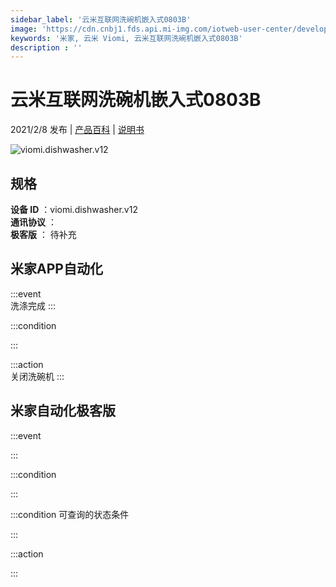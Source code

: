 ```yaml
---
sidebar_label: '云米互联网洗碗机嵌入式0803B'
image: 'https://cdn.cnbj1.fds.api.mi-img.com/iotweb-user-center/developer_1679048995775I9uKZsJx.png?GalaxyAccessKeyId=AKVGLQWBOVIRQ3XLEW&Expires=9223372036854775807&Signature=COVlCjTub1RSArPMgRF9ED7IipQ='
keywords: '米家, 云米 Viomi, 云米互联网洗碗机嵌入式0803B'
description : ''
---
```

# 云米互联网洗碗机嵌入式0803B

2021/2/8 发布 | [产品百科](https://home.mi.com/webapp/content/baike/product/index.html?model=viomi.dishwasher.v12/) | [说明书](https://home.mi.com/views/introduction.html?model=viomi.dishwasher.v12&region=cn)

![viomi.dishwasher.v12](https://cdn.cnbj1.fds.api.mi-img.com/iotweb-user-center/developer_1679048995775I9uKZsJx.png?GalaxyAccessKeyId=AKVGLQWBOVIRQ3XLEW&Expires=9223372036854775807&Signature=COVlCjTub1RSArPMgRF9ED7IipQ=)

## 规格  
> 
**设备 ID** ：viomi.dishwasher.v12  
**通讯协议** ：  
**极客版**  ： 待补充 


## 米家APP自动化  

:::event  
洗涤完成
:::

:::condition  

:::

:::action   
关闭洗碗机
:::

## 米家自动化极客版  

:::event  

:::

:::condition  

:::

:::condition 可查询的状态条件  

:::

:::action  

:::

        
